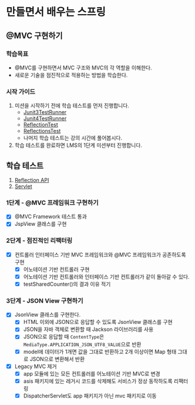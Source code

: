 # 만들면서 배우는 스프링

## @MVC 구현하기

### 학습목표

- @MVC를 구현하면서 MVC 구조와 MVC의 각 역할을 이해한다.
- 새로운 기술을 점진적으로 적용하는 방법을 학습한다.

### 시작 가이드

1. 미션을 시작하기 전에 학습 테스트를 먼저 진행합니다.
    - [Junit3TestRunner](study/src/test/java/reflection/Junit3TestRunner.java)
    - [Junit4TestRunner](study/src/test/java/reflection/Junit4TestRunner.java)
    - [ReflectionTest](study/src/test/java/reflection/ReflectionTest.java)
    - [ReflectionsTest](study/src/test/java/reflection/ReflectionsTest.java)
    - 나머지 학습 테스트는 강의 시간에 풀어봅시다.
2. 학습 테스트를 완료하면 LMS의 1단계 미션부터 진행합니다.

## 학습 테스트

1. [Reflection API](study/src/test/java/reflection)
2. [Servlet](study/src/test/java/servlet)

### 1단계 - @MVC 프레임워크 구현하기

- [x] @MVC Framework 테스트 통과
- [x] JspView 클래스를 구현

### 2단계 - 점진적인 리팩터링

- [x] 컨트롤러 인터페이스 기반 MVC 프레임워크와 @MVC 프레임워크가 공존하도록 구현
    - [x] 어노테이션 기반 컨트롤러 구현
    - [x] 어노테이션 기반 컨트롤러와 인터페이스 기반 컨트롤러가 같이 돌아갈 수 있다.
    - [x] testSharedCounter()의 결과 이유 적기

### 3단계 - JSON View 구현하기

- [x] JsonView 클래스를 구현한다.
    - [x] HTML 이외에 JSON으로 응답할 수 있도록 JsonView 클래스를 구현
    - [x] JSON을 자바 객체로 변환할 때 Jackson 라이브러리를 사용
    - [x] JSON으로 응답할 때 `ContentType`은 `MediaType.APPLICATION_JSON_UTF8_VALUE`으로 반환
    - [x] model에 데이터가 1개면 값을 그대로 반환하고 2개 이상이면 Map 형태 그대로 JSON으로 변환해서 반환
- [x] Legacy MVC 제거
    - [x] app 모듈에 있는 모든 컨트롤러를 어노테이션 기반 MVC로 변경
    - [x] asis 패키지에 있는 레거시 코드를 삭제해도 서비스가 정상 동작하도록 리팩터링
    - [x] DispatcherServlet도 app 패키지가 아닌 mvc 패키지로 이동
